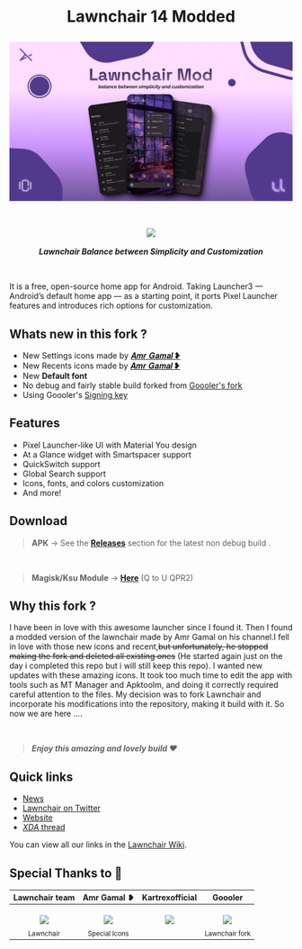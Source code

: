 # <p align="center"> Lawnchair 14 Modded

<picture>
    <!-- Avoid image being clickable with slight workaround --->
    <!-- ❤️ Credit to Raine on the Lawnchair Discord --->
    <source media="(prefers-color-scheme: dark)" srcset="docs/Lawnchair Mod Banner.png">
    <img alt="Lawnchair Mod Banner" src="docs/Lawnchair Mod Banner.png">
</picture>

$~$
<p align="center">
          <img src="https://m3-markdown-badges.vercel.app/stars/9/2/Unofficial-Life/Lawnchair-Modded">

<p align="center"> <b> <i> Lawnchair Balance between Simplicity and Customization </b> </i>

$~$

It is a free, open-source home app for Android. Taking Launcher3 — Android’s default home app — as a starting point, it ports Pixel Launcher features and introduces rich options for customization.


## Whats new in this fork ?

-   New Settings icons made by [𝑨𝒎𝒓 𝑮𝒂𝒎𝒂𝒍 ❥](https://t.me/AMRGAMAL_STORE)
-   New Recents icons made by [𝑨𝒎𝒓 𝑮𝒂𝒎𝒂𝒍 ❥](https://t.me/AMRGAMAL_STORE)
-   New **Default font**
-   No debug and fairly stable build forked from [Goooler's fork](https://github.com/Goooler/LawnchairRelease)
- Using Goooler's [Signing key](keystore.properties)

## Features

-   Pixel Launcher-like UI with Material You design
-   At a Glance widget with Smartspacer support
-   QuickSwitch support
-   Global Search support
-   Icons, fonts, and colors customization
-   And more!

## Download

> **APK** → See the **[Releases](https://github.com/Unofficial-Life/lawnchair/releases)** section for the latest non debug build .

<br>

> **Magisk/Ksu Module** →  **[Here](https://github.com/Unofficial-Life/Lawnchair-Launcher-Module)** (Q to U QPR2)

## Why this fork ?

I have been in love with this awesome launcher since I found it. Then I found a modded version of the lawnchair made by Amr Gamal on his channel.I fell in love with those new icons and recent,<s>but unfortunately, he stopped making the fork and deleted all existing ones</s> (He started again just on the day i completed this repo but i will still keep this repo). I wanted new updates with these amazing icons. It took too much time to edit the app with tools such as MT Manager and Apktoolm, and doing it correctly required careful attention to the files. My decision was to fork Lawnchair and incorporate his modifications into the repository, making it build with it. So now we are here .... 

<br>

> _**Enjoy this amazing and lovely build ❤**_

## Quick links

-   [News](https://t.me/lawnchairci)
-   [Lawnchair on Twitter](https://twitter.com/lawnchairapp)
-   [Website](https://lawnchair.app)
-   [_XDA_ thread](https://forum.xda-developers.com/t/lawnchair-customizable-pixel-launcher.3627137/)

You can view all our links in the [Lawnchair Wiki](https://github.com/LawnchairLauncher/lawnchair/wiki).


## Special Thanks to 💖

| Lawnchair team | Amr Gamal ❥ | Kartrexofficial | Goooler |
:-----------------------------------------------------------------------------------------------------------------------------------------------------------------------------------------------------------------------------------------------------------------------------------------------------------:|:-----------------------------------------------------------------------------------------------------------------------------------------------------------------------------------------------------------------------------------------------------------------------------------: | :-----------------------------------------------------------------------------------------------------------------------------------------------------------------------------------------------------------------------------------------------------------------------------------: | :-----------------------------------------------------------------------------------------------------------------------------------------------------------------------------------------------------------------------------------------------------------------------------------: |
| <br>[<img src="https://avatars.githubusercontent.com/u/34144436?s=200&v=4" width=115><br>](https://github.com/LawnchairLauncher)<sub>Lawnchair</sub> | <br>[<img src="https://avatar.fuplink.net/avatar/dircover/6326959?verc=0823110339" width=115><br>](t.me/AMRGAMAL_STORE)<sub>Special Icons</sub> | <br>[<img src="https://avatars.githubusercontent.com/u/172979966?v=4" width=115><br>](https://github.com/Kartrexofficial)<sub> &nbsp; </sub> | <br>[<img src="https://avatars.githubusercontent.com/u/10363352?v=4" width=115><br>](https://linuxguy312.github.io/)<sub>Lawnchair fork</sub> 
